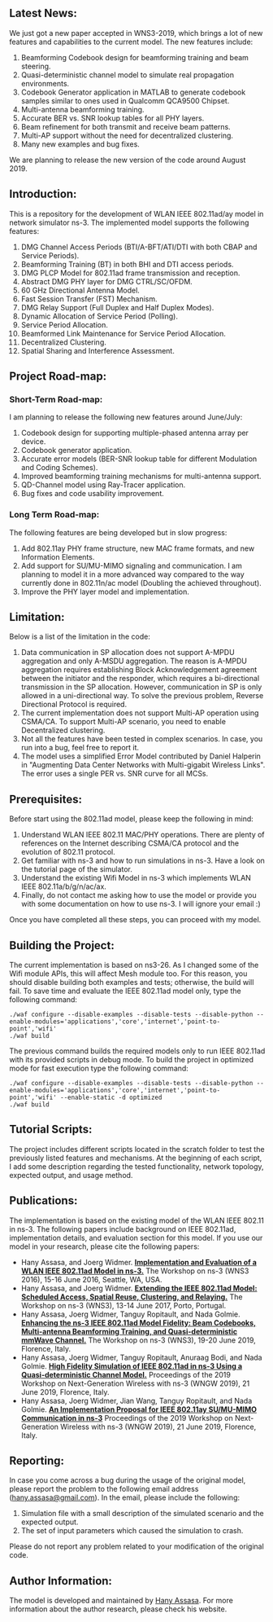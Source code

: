 ## Latest News:
We just got a new paper accepted in WNS3-2019, which brings a lot of new features and capabilities to the current model. The new features include:

1. Beamforming Codebook design for beamforming training and beam steering.
1. Quasi-deterministic channel model to simulate real propagation environments.
1. Codebook Generator application in MATLAB to generate codebook samples similar to ones used in Qualcomm QCA9500 Chipset.
1. Multi-antenna beamforming training.
1. Accurate BER vs. SNR lookup tables for all PHY layers.
1. Beam refinement for both transmit and receive beam patterns.
1. Multi-AP support without the need for decentralized clustering.
1. Many new examples and bug fixes.

We are planning to release the new version of the code around August 2019.

## Introduction:
This is a repository for the development of WLAN IEEE 802.11ad/ay model in network simulator ns-3. The implemented model supports the following features:

1. DMG Channel Access Periods (BTI/A-BFT/ATI/DTI with both CBAP and Service Periods).
1. Beamforming Training (BT) in both BHI and DTI access periods.
1. DMG PLCP Model for 802.11ad frame transmission and reception.
1. Abstract DMG PHY layer for DMG CTRL/SC/OFDM.
1. 60 GHz Directional Antenna Model.
1. Fast Session Transfer (FST) Mechanism.
1. DMG Relay Support (Full Duplex and Half Duplex Modes).
1. Dynamic Allocation of Service Period (Polling).
1. Service Period Allocation.
1. Beamformed Link Maintenance for Service Period Allocation.
1. Decentralized Clustering.
1. Spatial Sharing and Interference Assessment. 

## Project Road-map:

### Short-Term Road-map:
I am planning to release the following new features around June/July:
1. Codebook design for supporting multiple-phased antenna array per device. 
1. Codebook generator application.
1. Accurate error models (BER-SNR lookup table for different Modulation and Coding Schemes).
1. Improved beamforming training mechanisms for multi-antenna support.
1. QD-Channel model using Ray-Tracer application.
1. Bug fixes and code usability improvement.

### Long Term Road-map:
The following features are being developed but in slow progress:
1. Add 802.11ay PHY frame structure, new MAC frame formats, and new Information Elements.
1. Add support for SU/MU-MIMO signaling and communication. I am planning to model it in a more advanced way compared to the way currently done in 802.11n/ac model (Doubling the achieved throughout).
1. Improve the PHY layer model and implementation.

## Limitation:
Below is a list of the limitation in the code:
1. Data communication in SP allocation does not support A-MPDU aggregation and only A-MSDU aggregation. The reason is A-MPDU aggregation requires establishing Block Acknowledgement agreement between the initiator and the responder, which requires a bi-directional transmission in the SP allocation. However, communication in SP is only allowed in a uni-directional way. To solve the previous problem, Reverse Directional Protocol is required.
1. The current implementation does not support Multi-AP operation using CSMA/CA. To support Multi-AP scenario, you need to enable Decentralized clustering.
1. Not all the features have been tested in complex scenarios. In case, you run into a bug, feel free to report it.
1. The model uses a simplified Error Model contributed by Daniel Halperin in "Augmenting Data Center Networks with
Multi-gigabit Wireless Links". The error uses a single PER vs. SNR curve for all MCSs.

## Prerequisites:
Before start using the 802.11ad model, please keep the following in mind:

1. Understand WLAN IEEE 802.11 MAC/PHY operations. There are plenty of references on the Internet describing CSMA/CA protocol and the evolution of 802.11 protocol.
1. Get familiar with ns-3 and how to run simulations in ns-3. Have a look on the tutorial page of the simulator.
1. Understand the existing Wifi Model in ns-3 which implements WLAN IEEE 802.11a/b/g/n/ac/ax.
1. Finally, do not contact me asking how to use the model or provide you with some documentation on how to use ns-3. I will ignore your email :)

Once you have completed all these steps, you can proceed with my model.

## Building the Project:
The current implementation is based on ns3-26. As I changed some of the Wifi module APIs, this will affect Mesh module too. For this reason, you should disable building both examples and tests; otherwise, the build will fail. To save time and evaluate the IEEE 802.11ad model only, type the following command:

    ./waf configure --disable-examples --disable-tests --disable-python --enable-modules='applications','core','internet','point-to-point','wifi'
    ./waf build

The previous command builds the required models only to run IEEE 802.11ad with its provided scripts in debug mode. To build the project in optimized mode for fast execution type the following command:

    ./waf configure --disable-examples --disable-tests --disable-python --enable-modules='applications','core','internet','point-to-point','wifi' --enable-static -d optimized
    ./waf build

## Tutorial Scripts:
The project includes different scripts located in the scratch folder to test the previously listed features and mechanisms. At the beginning of each script, I add some description regarding the tested functionality, network topology, expected output, and usage method.

## Publications:
The implementation is based on the existing model of the WLAN IEEE 802.11 in ns-3. The following papers include background on IEEE 802.11ad, implementation details, and evaluation section for this model. If you use our model in your research, please cite the following papers: 

* Hany Assasa, and Joerg Widmer.
**[Implementation and Evaluation of a WLAN IEEE 802.11ad Model in ns-3.](https://dl.acm.org/citation.cfm?id=2915377)**
The Workshop on ns-3 (WNS3 2016), 15-16 June 2016, Seattle, WA, USA.
* Hany Assasa, and Joerg Widmer.
**[Extending the IEEE 802.11ad Model: Scheduled Access, Spatial Reuse, Clustering, and Relaying.](https://dl.acm.org/citation.cfm?id=3067667)**
The Workshop on ns-3 (WNS3), 13-14 June 2017, Porto, Portugal.
* Hany Assasa, Joerg Widmer, Tanguy  Ropitault, and Nada Golmie.
**[Enhancing the ns-3 IEEE 802.11ad Model Fidelity: Beam Codebooks, Multi-antenna Beamforming Training, and Quasi-deterministic mmWave Channel.](https://dl.acm.org/citation.cfm?id=3321354)**
The Workshop on ns-3 (WNS3), 19-20 June 2019, Florence, Italy.
* Hany Assasa, Joerg Widmer, Tanguy Ropitault, Anuraag Bodi, and Nada Golmie.
**[High Fidelity Simulation of IEEE 802.11ad in ns-3 Using a Quasi-deterministic Channel Model.](https://dl.acm.org/citation.cfm?id=3337946)**
Proceedings of the 2019 Workshop on Next-Generation Wireless with ns-3 (WNGW 2019), 21 June 2019, Florence, Italy.
* Hany Assasa, Joerg Widmer, Jian Wang, Tanguy Ropitault, and Nada Golmie.
**[An Implementation Proposal for IEEE 802.11ay SU/MU-MIMO Communication in ns-3](https://dl.acm.org/citation.cfm?id=3337947)**
Proceedings of the 2019 Workshop on Next-Generation Wireless with ns-3 (WNGW 2019), 21 June 2019, Florence, Italy.


## Reporting:
In case you come across a bug during the usage of the original model, please report the problem to the following email address (hany.assasa@gmail.com). In the email, please include the following:

1. Simulation file with a small description of the simulated scenario and the expected output.
1. The set of input parameters which caused the simulation to crash.

Please do not report any problem related to your modification of the original code.

## Author Information:
The model is developed and maintained by [Hany Assasa](http://people.networks.imdea.org/~hany_assasa/). For more information about the author research, please check his website.
